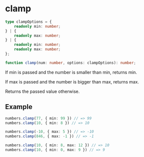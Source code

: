 # clamp

```ts
type clampOptions = {
    readonly min: number;
} | {
    readonly max: number;
} | {
    readonly min: number;
    readonly max: number;
};

function clamp(num: number, options: clampOptions): number;
```

If min is passed and the number is smaller than min, returns min.

If max is passed and the number is bigger than max, returns max.

Returns the passed value otherwise.
    
## Example

```ts
numbers.clamp(77, { min: 99 }) // => 99
numbers.clamp(10, { min: 8 }) // => 10

numbers.clamp(-10, { max: 5 }) // => -10
numbers.clamp(846, { max: -1 }) // => -1

numbers.clamp(10, { min: 8, max: 12 }) // => 10
numbers.clamp(10, { min: 0, max: 9 }) // => 9
```
